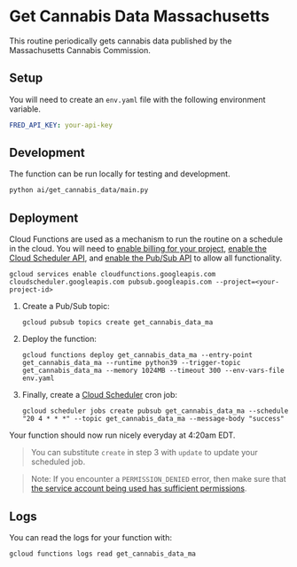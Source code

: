 # Get Cannabis Data Massachusetts

This routine periodically gets cannabis data published by the Massachusetts Cannabis Commission.

## Setup

You will need to create an `env.yaml` file with the following environment variable.

```yaml
FRED_API_KEY: your-api-key
```

## Development

The function can be run locally for testing and development.

```bash
python ai/get_cannabis_data/main.py
```

## Deployment

Cloud Functions are used as a mechanism to run the routine on a schedule in the cloud. You will need to [enable billing for your project](http://console.cloud.google.com/billing/), [enable the Cloud Scheduler API](http://console.cloud.google.com/apis/library/cloudscheduler.googleapis.com), and [enable the Pub/Sub API](http://console.cloud.google.com/apis/library/pubsub.googleapis.com) to allow all functionality.

```shell
gcloud services enable cloudfunctions.googleapis.com cloudscheduler.googleapis.com pubsub.googleapis.com --project=<your-project-id>
```

1. Create a Pub/Sub topic:

    ```
    gcloud pubsub topics create get_cannabis_data_ma
    ```

2. Deploy the function:

    ```
    gcloud functions deploy get_cannabis_data_ma --entry-point get_cannabis_data_ma --runtime python39 --trigger-topic get_cannabis_data_ma --memory 1024MB --timeout 300 --env-vars-file env.yaml
    ```

3. Finally, create a [Cloud Scheduler](https://cloud.google.com/scheduler/docs/creating#gcloud) cron job:

    ```
    gcloud scheduler jobs create pubsub get_cannabis_data_ma --schedule "20 4 * * *" --topic get_cannabis_data_ma --message-body "success"
    ```

Your function should now run nicely everyday at 4:20am EDT.

> You can substitute `create` in step 3 with `update` to update your scheduled job.

> Note: If you encounter a `PERMISSION_DENIED` error, then make sure that [the service account being used has sufficient permissions](https://stackoverflow.com/a/58646481/5021266).

## Logs

You can read the logs for your function with:

```
gcloud functions logs read get_cannabis_data_ma
```
